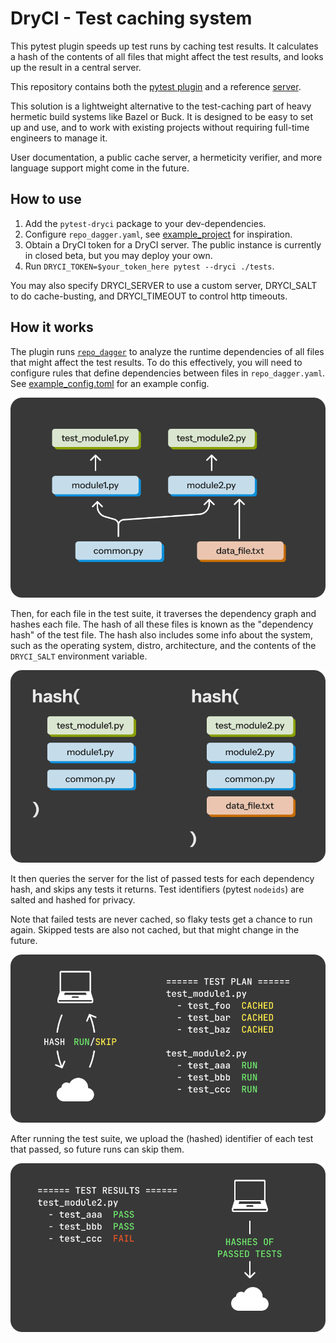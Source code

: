 # DryCI - Test caching system

This pytest plugin speeds up test runs by caching test results. It calculates a hash of the contents of all files that might affect the test results, and looks up the result in a central server.

This repository contains both the [pytest plugin](./pytest_dryci) and a reference [server](./dryci_server).

This solution is a lightweight alternative to the test-caching part of heavy hermetic build systems like Bazel or Buck. It is designed to be easy to set up and use, and to work with existing projects without requiring full-time engineers to manage it.

User documentation, a public cache server, a hermeticity verifier, and more language support might come in the future.

## How to use

1. Add the `pytest-dryci` package to your dev-dependencies.
2. Configure `repo_dagger.yaml`, see [example_project](./pytest_dryci/example_project) for inspiration.
3. Obtain a DryCI token for a DryCI server. The public instance is currently in closed beta, but you may deploy your own.
4. Run `DRYCI_TOKEN=$your_token_here pytest --dryci ./tests`.

You may also specify DRYCI_SERVER to use a custom server, DRYCI_SALT to do cache-busting, and DRYCI_TIMEOUT to control http timeouts.

## How it works

The plugin runs [`repo_dagger`](https://github.com/Wazzaps/repo_dagger) to analyze the runtime dependencies of all files that might affect the test results. To do this effectively, you will need to configure rules that define dependencies between files in `repo_dagger.yaml`. See [example_config.toml](https://github.com/Wazzaps/repo_dagger/blob/main/example_config.yaml) for an example config.

<img src="./docs/img/readme_1.png" width="640" alt="A dependency graph between project files"/>

Then, for each file in the test suite, it traverses the dependency graph and hashes each file. The hash of all these files is known as the "dependency hash" of the test file. The hash also includes some info about the system, such as the operating system, distro, architecture, and the contents of the `DRYCI_SALT` environment variable.

<img src="./docs/img/readme_2.png" width="640" alt="A hash function hashing the dependencies from the graph above"/>

It then queries the server for the list of passed tests for each dependency hash, and skips any tests it returns. Test identifiers (pytest `nodeids`) are salted and hashed for privacy.

Note that failed tests are never cached, so flaky tests get a chance to run again. Skipped tests are also not cached, but that might change in the future.

<img src="./docs/img/readme_3.png" width="640" alt="A computer queries the server what tests need to run, and which should be skipped"/>

After running the test suite, we upload the (hashed) identifier of each test that passed, so future runs can skip them.

<img src="./docs/img/readme_4.png" width="640" alt="A computer uploads hashes of passed tests to the server"/>
